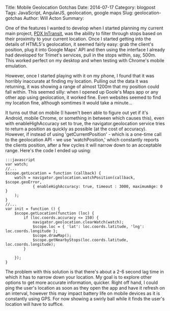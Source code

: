 Title: Mobile Geolocation Gotchas
Date: 2014-07-17
Category: blogpost
Tags: JavaScript, AngularJS, geolocation, google maps
Slug: geolocation-gotchas
Author: Will Acton
Summary: 

One of the features I wanted to develop when I started planning my current main project, [PDX InTransit](http://github.com/Lokeh/BusTracker), was the ability to filter through stops based on their proximity to your current location. Once I started getting into the details of HTML5's geolocation, it seemed fairly easy: grab the client's position, plug it into Google Maps' API and then using the interface I already had developed for Trimet's services, pull in the stops within, say, 500m. This worked perfect on my desktop and when testing with Chrome's mobile emulation.

However, once I started playing with it on my phone, I found that it was horribly inaccurate at finding my location. Pulling out the data it was returning, it was showing a range of almost 1200m that my position could fall within. This seemed silly: when I opened up Goole's Maps app or any other app using geolocation, it worked fine. Even websites seemed to find my location fine, although somtimes it would take a minute...

It turns out that on mobile (I haven't been able to figure out yet if it's Android, mobile Chrome, or something in between which causes this), even with enableHighAccuracy set to true, the navigator.geolocation service tries to return a position as quickly as possible (at the cost of accuracy). However, if instead of using 'getCurrentPosition' - which is a one-time call to the geolocation API - we use 'watchPosition,' which constantly reports the clients position, after a few cycles it will narrow down to an acceptable range. Here's the code I ended up using:

	:::javascript
	var watch;
	//...
    $scope.getLocation = function (callback) {
        watch = navigator.geolocation.watchPosition(callback, $scope.geoError,
        		{ enableHighAccuracy: true, timeout : 3000, maximumAge: 0 }
        );
    }
    //...
    var init = function () {
		$scope.getLocation(function (loc) {
            if (loc.coords.accuracy <= 150) {
                navigator.geolocation.clearWatch(watch);
                $scope.loc = { 'lat': loc.coords.latitude, 'lng': loc.coords.longitude };
                $scope.drawMap();
				$scope.getNearbyStops(loc.coords.latitude, loc.coords.longitude);
            }

		});
	}
	
The problem with this solution is that there's about a 2-6 second lag time in which it has to narrow down your location. My goal is to explore other options to get more accurate information, quicker. Right off hand, I could ping the user's location as soon as they open the app and have it refresh on an interval, however this may impact battery life on mobile devices as it is constantly using GPS.  For now showing a swirly ball while it finds the user's location will have to suffice.